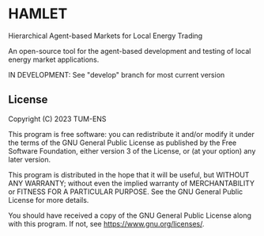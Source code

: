 HAMLET
=======

Hierarchical Agent-based Markets for Local Energy Trading

An open-source tool for the agent-based development and testing of local energy market applications.

IN DEVELOPMENT: See "develop" branch for most current version

## License

Copyright (C) 2023 TUM-ENS

This program is free software: you can redistribute it and/or modify
it under the terms of the GNU General Public License as published by
the Free Software Foundation, either version 3 of the License, or
(at your option) any later version.

This program is distributed in the hope that it will be useful,
but WITHOUT ANY WARRANTY; without even the implied warranty of
MERCHANTABILITY or FITNESS FOR A PARTICULAR PURPOSE.  See the
GNU General Public License for more details.

You should have received a copy of the GNU General Public License
along with this program.  If not, see <https://www.gnu.org/licenses/>.
